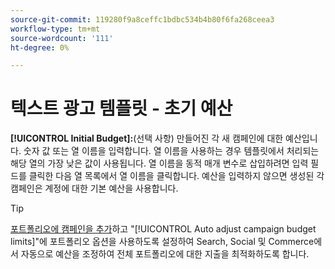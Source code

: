 ```yaml
---
source-git-commit: 119280f9a8ceffc1bdbc534b4b80f6fa268ceea3
workflow-type: tm+mt
source-wordcount: '111'
ht-degree: 0%

---
```

# 텍스트 광고 템플릿 - 초기 예산

**[!UICONTROL Initial Budget]:**(선택 사항) 만들어진 각 새 캠페인에 대한 예산입니다. 숫자 값 또는 열 이름을 입력합니다. 열 이름을 사용하는 경우 템플릿에서 처리되는 해당 열의 가장 낮은 값이 사용됩니다. 열 이름을 동적 매개 변수로 삽입하려면 입력 필드를 클릭한 다음 열 목록에서 열 이름을 클릭합니다. 예산을 입력하지 않으면 생성된 각 캠페인은 계정에 대한 기본 예산을 사용합니다.

>[!TIP]
>
>[포트폴리오에 캠페인을 추가](/help/search-social-commerce/campaign-management/campaign-assign-to-portfolio.md)하고 &quot;[!UICONTROL Auto adjust campaign budget limits]&quot;에 포트폴리오 옵션을 사용하도록 설정하여 Search, Social 및 Commerce에서 자동으로 예산을 조정하여 전체 포트폴리오에 대한 지출을 최적화하도록 합니다.
